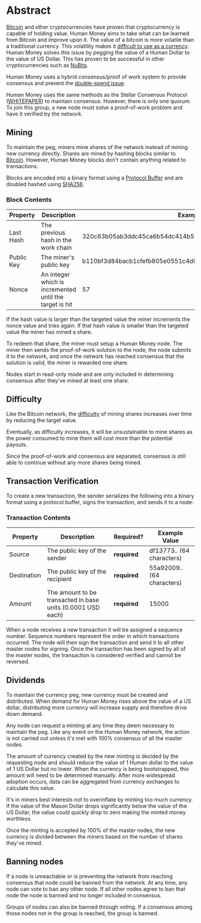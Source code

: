 # Abstract

[Bitcoin](https://bitcoin.org/en/) and other cryptocurrencies have
proven that cryptocurrency is capable of holding value. Human Money aims to take
what can be learned from Bitcoin and improve upon it. The value of a bitcoin is
more volatile than a traditional currency. This volatility makes it [difficult to
use as a currency](http://online.wsj.com/public/resources/documents/NBER.pdf). Human Money solves this issue by pegging the value of a Human Dollar to the value of US Dollar. This has proven to be successful in other
cryptocurrencies such as [NuBits](https://nubits.com/). 

Human Money uses a hybrid consensus/proof of work system to provide consensus
and prevent the [double-spend issue](https://en.bitcoin.it/wiki/Proof_of_Stake).

Human Money uses the same methods as the Stellar Consensus Protocol
([WHITEPAPER](https://www.stellar.org/papers/stellar-consensus-protocol.pdf)) to
maintain consensus. However, there is only one
quorum.  To join this group, a new node must solve a proof-of-work problem and have it
verified by the network.

## Mining

To maintain the peg, miners mine shares of the network instead of mining new
currency directly. Shares are mined by hashing blocks similar to
[Bitcoin](https://en.bitcoin.it/wiki/Block). However, Human Money blocks don't
contain anything related to transactions.

Blocks are encoded into a binary format using a [Protocol
Buffer](https://developers.google.com/protocol-buffers/?hl=en) and are doubled
hashed using [SHA256](https://en.wikipedia.org/wiki/SHA-2).

### Block Contents
Property |  Description | Example Value
---------|---------------|--------------
Last Hash | The previous hash in the work chain | 320c63b05ab3ddc45ca6b54dc414b56a2ed64fac
Public Key | The miner's public key | b110bf3d84bacb1cfefb805e0551c4d0c470276836147ad8f5311ea34b790c3b
Nonce | An integer which is incremented until the target is hit | 57

If the hash value is larger than the targeted value the miner increments the
nonce value and tries again. If that hash value is smaller than the targeted
value the miner has mined a share.


To redeem that share, the miner must setup a Human Money node. The miner then
sends the proof-of-work solution to the node, the node submits it to the
network, and once the network has reached consensus that the solution is valid,
the miner is rewarded one share.

Nodes start in read-only mode and are only included in determining consensus
after they've mined at least one share.

## Difficulty

Like the Bitcoin network, the [difficulty](https://en.bitcoin.it/wiki/Difficulty) of mining shares increases over time by reducing the target value.

Eventually, as difficulty increases, it will be unsustainable to mine shares
as the power consumed to mine them will cost more than the potential payouts.

Since the proof-of-work and consensus are separated, consensus is still
able to continue without any more shares being mined.
## Transaction Verification

To create a new transaction, the sender serializes the following into a binary format using a protocol buffer, signs the transaction, and sends it to a node:


### Transaction Contents
Property |  Description | Required?| Example Value
---------|--------------|----------|--------------
Source | The public key of the sender | __required__ | df13773.. (64 characters)
Destination | The public key of the recipient | __required__ | 55a92009.. (64 characters)
Amount | The amount to be transacted in base units (0.0001 USD each) | __required__ | 15000 |


When a node receives a new transaction it will be assigned a sequence number. Sequence
numbers represent the order in which transactions occurred. The node will then
sign the transaction and send it to all other master nodes for signing. Once the
transaction has been signed by all of the master nodes, the transaction is
considered verified and cannot be reversed.

## Dividends

To maintain the currency peg, new currency must be created and distributed. When
demand for Human Money rises above the value of a US dollar, distributing more
currency will increase supply and therefore drive down demand.

Any node can request a minting at any time they deem necessary to
maintain the peg. Like any event on the Human Money network, the action is not
carried out unless it's met with 100% consensus of all the master nodes.

The amount of currency created by the new minting is decided by the requesting
node and should reduce the value of 1 Human dollar to the value of 1 US Dollar
but no lower. When the currency is being bootstrapped, this amount will need to
be determined manually.  After more widespread adoption occurs, data can be
aggregated from currency exchanges to calculate this value.

It's in miners best interests not to overinflate by minting too much currency.
If the value of the Mason Dollar drops significantly below the value of the US
Dollar, the value could quickly drop to zero making the minted money worthless.

Once the minting is accepted by 100% of the master nodes, the new currency is
divided between the miners based on the number of shares they've mined.

## Banning nodes

If a node is unreachable or is preventing the network from reaching consensus
that node could be banned from the network. At any time, any node can vote to ban
any other node. If all other nodes agree to ban that node the node is banned
and no longer included in consensus.

Groups of nodes can also be banned through voting. If a consensus among those nodes not
in the group is reached, the group is banned.
